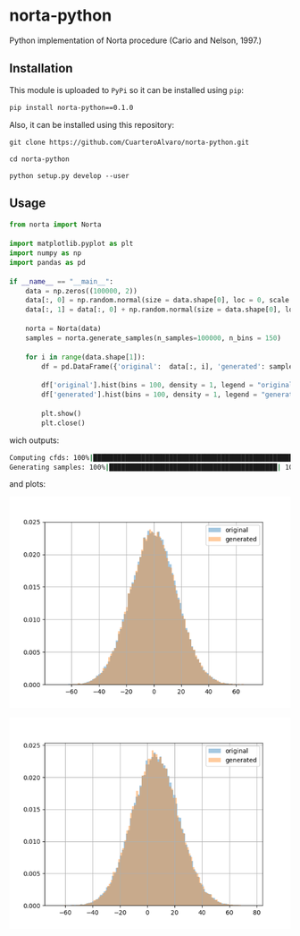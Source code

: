 # norta-python
Python implementation of Norta procedure (Cario and Nelson, 1997.)



## Installation

This module is uploaded to `PyPi` so it can be installed using `pip`:

```bash
pip install norta-python==0.1.0
```

Also, it can be installed using this repository:
```
git clone https://github.com/CuarteroAlvaro/norta-python.git
```
```
cd norta-python
```
```
python setup.py develop --user
```


## Usage
```python
from norta import Norta 

import matplotlib.pyplot as plt
import numpy as np
import pandas as pd

if __name__ == "__main__":
    data = np.zeros((100000, 2))
    data[:, 0] = np.random.normal(size = data.shape[0], loc = 0, scale = 17)
    data[:, 1] = data[:, 0] + np.random.normal(size = data.shape[0], loc = 6, scale = 1)

    norta = Norta(data)
    samples = norta.generate_samples(n_samples=100000, n_bins = 150)

    for i in range(data.shape[1]):
        df = pd.DataFrame({'original':  data[:, i], 'generated': samples[:, i]})

        df['original'].hist(bins = 100, density = 1, legend = "original", alpha = 0.4)
        df['generated'].hist(bins = 100, density = 1, legend = "generated", alpha = 0.4)

        plt.show()
        plt.close()


```

wich outputs:

```bash
Computing cfds: 100%|██████████████████████████████████████████████████████████| 2/2 [00:00<00:00, 999.12it/s]
Generating samples: 100%|██████████████████████████████████████████| 100000/100000 [00:02<00:00, 48154.00it/s]
```

and plots:

![example_1](figures/example_two_normals_figure_0.png)

![example_2](figures/example_two_normals_figure_1.png)
